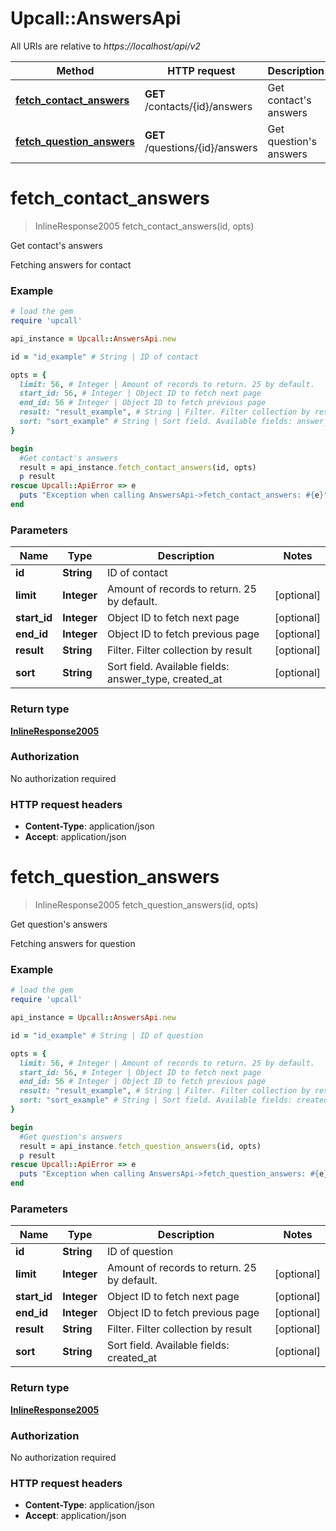 # Upcall::AnswersApi

All URIs are relative to *https://localhost/api/v2*

Method | HTTP request | Description
------------- | ------------- | -------------
[**fetch_contact_answers**](AnswersApi.md#fetch_contact_answers) | **GET** /contacts/{id}/answers | Get contact&#39;s answers
[**fetch_question_answers**](AnswersApi.md#fetch_question_answers) | **GET** /questions/{id}/answers | Get question&#39;s answers


# **fetch_contact_answers**
> InlineResponse2005 fetch_contact_answers(id, opts)

Get contact's answers

Fetching answers for contact

### Example
```ruby
# load the gem
require 'upcall'

api_instance = Upcall::AnswersApi.new

id = "id_example" # String | ID of contact

opts = { 
  limit: 56, # Integer | Amount of records to return. 25 by default.
  start_id: 56, # Integer | Object ID to fetch next page
  end_id: 56 # Integer | Object ID to fetch previous page
  result: "result_example", # String | Filter. Filter collection by result
  sort: "sort_example" # String | Sort field. Available fields: answer_type, created_at
}

begin
  #Get contact's answers
  result = api_instance.fetch_contact_answers(id, opts)
  p result
rescue Upcall::ApiError => e
  puts "Exception when calling AnswersApi->fetch_contact_answers: #{e}"
end
```

### Parameters

Name | Type | Description  | Notes
------------- | ------------- | ------------- | -------------
 **id** | **String**| ID of contact | 
 **limit** | **Integer**| Amount of records to return. 25 by default. | [optional] 
 **start_id** | **Integer**| Object ID to fetch next page | [optional] 
 **end_id** | **Integer**| Object ID to fetch previous page | [optional] 
 **result** | **String**| Filter. Filter collection by result | [optional] 
 **sort** | **String**| Sort field. Available fields: answer_type, created_at | [optional] 

### Return type

[**InlineResponse2005**](InlineResponse2005.md)

### Authorization

No authorization required

### HTTP request headers

 - **Content-Type**: application/json
 - **Accept**: application/json



# **fetch_question_answers**
> InlineResponse2005 fetch_question_answers(id, opts)

Get question's answers

Fetching answers for question

### Example
```ruby
# load the gem
require 'upcall'

api_instance = Upcall::AnswersApi.new

id = "id_example" # String | ID of question

opts = { 
  limit: 56, # Integer | Amount of records to return. 25 by default.
  start_id: 56, # Integer | Object ID to fetch next page
  end_id: 56 # Integer | Object ID to fetch previous page
  result: "result_example", # String | Filter. Filter collection by result
  sort: "sort_example" # String | Sort field. Available fields: created_at
}

begin
  #Get question's answers
  result = api_instance.fetch_question_answers(id, opts)
  p result
rescue Upcall::ApiError => e
  puts "Exception when calling AnswersApi->fetch_question_answers: #{e}"
end
```

### Parameters

Name | Type | Description  | Notes
------------- | ------------- | ------------- | -------------
 **id** | **String**| ID of question | 
 **limit** | **Integer**| Amount of records to return. 25 by default. | [optional] 
 **start_id** | **Integer**| Object ID to fetch next page | [optional] 
 **end_id** | **Integer**| Object ID to fetch previous page | [optional] 
 **result** | **String**| Filter. Filter collection by result | [optional] 
 **sort** | **String**| Sort field. Available fields: created_at | [optional] 

### Return type

[**InlineResponse2005**](InlineResponse2005.md)

### Authorization

No authorization required

### HTTP request headers

 - **Content-Type**: application/json
 - **Accept**: application/json



